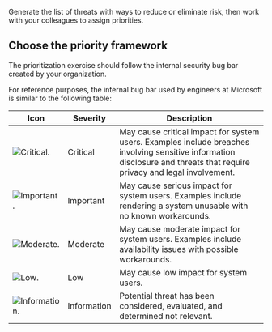 Generate the list of threats with ways to reduce or eliminate risk, then work with your colleagues to assign priorities.

## Choose the priority framework

The prioritization exercise should follow the internal security bug bar created by your organization.

For reference purposes, the internal bug bar used by engineers at Microsoft is similar to the following table:

|Icon|Severity|Description|
|----|--------|-----------|
|![Critical.](../media/Critical.png)|Critical|May cause critical impact for system users. Examples include breaches involving sensitive information disclosure and threats that require privacy and legal involvement.|
|![Important.](../media/Important.png)|Important|May cause serious impact for system users. Examples include rendering a system unusable with no known workarounds.|
|![Moderate.](../media/Moderate.png)|Moderate|May cause moderate impact for system users. Examples include availability issues with possible workarounds.|
|![Low.](../media/Low.png)|Low|May cause low impact for system users.|
|![Information.](../media/Information.png)|Information|Potential threat has been considered, evaluated, and determined not relevant.|
